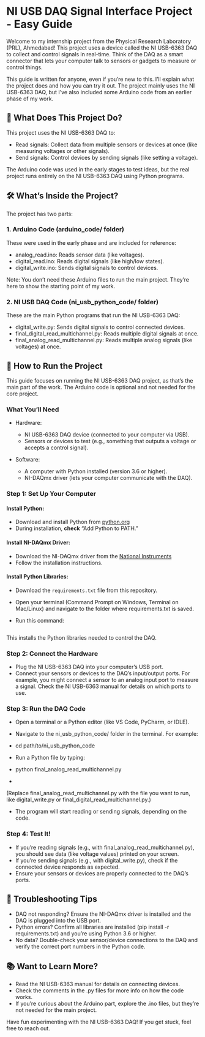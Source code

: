 # NI USB DAQ Signal Interface Project - Easy Guide

Welcome to my internship project from the Physical Research Laboratory (PRL), Ahmedabad! This project uses a device called the NI USB-6363 DAQ to collect and control signals in real-time. Think of the DAQ as a smart connector that lets your computer talk to sensors or gadgets to measure or control things.

This guide is written for anyone, even if you’re new to this. I’ll explain what the project does and how you can try it out. The project mainly uses the NI USB-6363 DAQ, but I’ve also included some Arduino code from an earlier phase of my work.

## 🌟 What Does This Project Do?

This project uses the NI USB-6363 DAQ to:

- Read signals: Collect data from multiple sensors or devices at once (like measuring voltages or other signals).
- Send signals: Control devices by sending signals (like setting a voltage).

The Arduino code was used in the early stages to test ideas, but the real project runs entirely on the NI USB-6363 DAQ using Python programs.

## 🛠️ What’s Inside the Project?

The project has two parts:

### 1. Arduino Code (arduino_code/ folder)

These were used in the early phase and are included for reference:

- analog_read.ino: Reads sensor data (like voltages).
- digital_read.ino: Reads digital signals (like high/low states).
- digital_write.ino: Sends digital signals to control devices.

Note: You don’t need these Arduino files to run the main project. They’re here to show the starting point of my work.

### 2. NI USB DAQ Code (ni_usb_python_code/ folder)

These are the main Python programs that run the NI USB-6363 DAQ:

- digital_write.py: Sends digital signals to control connected devices.
- final_digital_read_multichannel.py: Reads multiple digital signals at once.
- final_analog_read_multichannel.py: Reads multiple analog signals (like voltages) at once.

## 🚀 How to Run the Project

This guide focuses on running the NI USB-6363 DAQ project, as that’s the main part of the work. The Arduino code is optional and not needed for the core project.

### What You’ll Need

- Hardware:
  - NI USB-6363 DAQ device (connected to your computer via USB).
  - Sensors or devices to test (e.g., something that outputs a voltage or accepts a control signal).

- Software:
  - A computer with Python installed (version 3.6 or higher).
  - NI-DAQmx driver (lets your computer communicate with the DAQ).

### Step 1: Set Up Your Computer

#### Install Python:

- Download and install Python from [python.org](https://www.python.org/)
- During installation, **check** “Add Python to PATH.”

#### Install NI-DAQmx Driver:

- Download the NI-DAQmx driver from the [National Instruments](https://www.ni.com/en-us/support/downloads/drivers/download.ni-daqmx.html)
- Follow the installation instructions.

#### Install Python Libraries:

- Download the `requirements.txt` file from this repository.

- Open your terminal (Command Prompt on Windows, Terminal on Mac/Linux) and navigate to the folder where requirements.txt is saved.

- Run this command:
  ```bash pip install -r requirements.txt

This installs the Python libraries needed to control the DAQ.

### Step 2: Connect the Hardware

- Plug the NI USB-6363 DAQ into your computer’s USB port.
- Connect your sensors or devices to the DAQ’s input/output ports. For example, you might connect a sensor to an analog input port to measure a signal. Check the NI USB-6363 manual for details on which ports to use.

### Step 3: Run the DAQ Code

- Open a terminal or a Python editor (like VS Code, PyCharm, or IDLE).

- Navigate to the ni_usb_python_code/ folder in the terminal. For example:

- cd path/to/ni_usb_python_code

- Run a Python file by typing:
- python final_analog_read_multichannel.py

- 
(Replace final_analog_read_multichannel.py with the file you want to run, like digital_write.py or final_digital_read_multichannel.py.)

- The program will start reading or sending signals, depending on the code.

### Step 4: Test It!

- If you’re reading signals (e.g., with final_analog_read_multichannel.py), you should see data (like voltage values) printed on your screen.
- If you’re sending signals (e.g., with digital_write.py), check if the connected device responds as expected.
- Ensure your sensors or devices are properly connected to the DAQ’s ports.

## 🧰 Troubleshooting Tips

- DAQ not responding? Ensure the NI-DAQmx driver is installed and the DAQ is plugged into the USB port.
- Python errors? Confirm all libraries are installed (pip install -r requirements.txt) and you’re using Python 3.6 or higher.
- No data? Double-check your sensor/device connections to the DAQ and verify the correct port numbers in the Python code.

## 📚 Want to Learn More?

- Read the NI USB-6363 manual for details on connecting devices.
- Check the comments in the .py files for more info on how the code works.
- If you’re curious about the Arduino part, explore the .ino files, but they’re not needed for the main project.

Have fun experimenting with the NI USB-6363 DAQ! If you get stuck, feel free to reach out.
